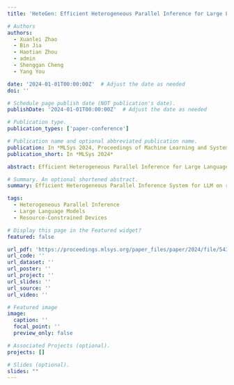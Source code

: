 ```yaml
---
title: 'HeteGen: Efficient Heterogeneous Parallel Inference for Large Language Models on Resource-Constrained Devices'

# Authors
authors:
  - Xuanlei Zhao
  - Bin Jia
  - Haotian Zhou
  - admin
  - Shenggan Cheng
  - Yang You

date: '2024-01-01T00:00:00Z'  # Adjust the date as needed
doi: ''

# Schedule page publish date (NOT publication's date).
publishDate: '2024-01-01T00:00:00Z'  # Adjust the date as needed

# Publication type.
publication_types: ['paper-conference']

# Publication name and optional abbreviated publication name.
publication: In *MLSys 2024, Proceedings of Machine Learning and Systems*
publication_short: In *MLSys 2024*

abstract: Efficient Heterogeneous Parallel Inference for Large Language Models on Resource-Constrained Devices

# Summary. An optional shortened abstract.
summary: Efficient Heterogeneous Parallel Inference System for LLM on resource-constrained devices.

tags:
  - Heterogeneous Parallel Inference
  - Large Language Models
  - Resource-Constrained Devices

# Display this page in the Featured widget?
featured: false

url_pdf: 'https://proceedings.mlsys.org/paper_files/paper/2024/file/5431dca75a8d2abc1fb51e89e8324f10-Paper-Conference.pdf'
url_code: ''
url_dataset: ''
url_poster: ''
url_project: ''
url_slides: ''
url_source: ''
url_video: ''

# Featured image
image:
  caption: ''
  focal_point: ''
  preview_only: false

# Associated Projects (optional).
projects: []

# Slides (optional).
slides: ""
---
```

